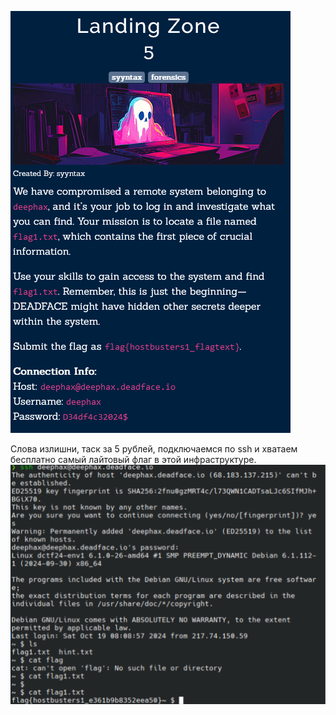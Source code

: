 ![img.png](img.png)

Слова излишни, таск за 5 рублей, подключаемся по ssh и хватаем бесплатно самый лайтовый флаг в этой инфраструктуре.
![img_1.png](img_1.png)